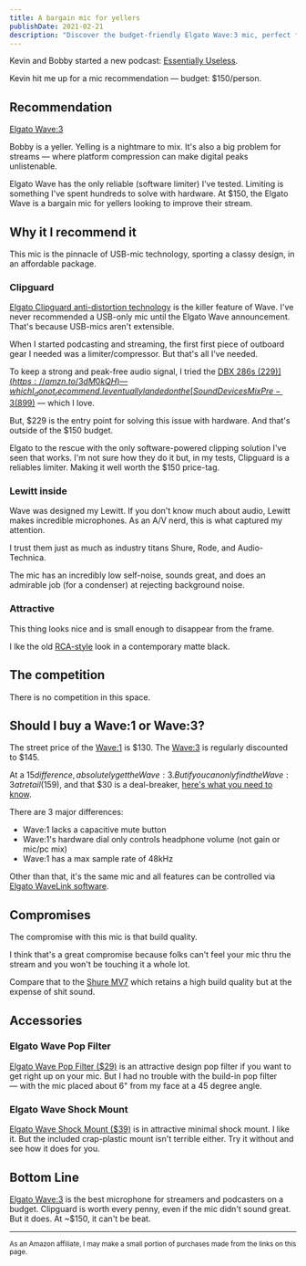 ```yaml
---
title: A bargain mic for yellers
publishDate: 2021-02-21
description: "Discover the budget-friendly Elgato Wave:3 mic, perfect for streamers & podcasters. Tame loud audio peaks with Clipguard technology & enjoy clear audio."
---
```


Kevin and Bobby started a new podcast: [Essentially Useless](https://www.youtube.com/channel/UCYSOVLrjLDr7m5LIJs876mw).

Kevin hit me up for a mic recommendation — budget: $150/person.

## Recommendation

[Elgato Wave:3](https://amzn.to/3qHr3RU)

Bobby is a yeller. Yelling is a nightmare to mix. It's also a big problem for streams — where platform compression can make digital peaks unlistenable.

Elgato Wave has the only reliable (software limiter) I've tested. Limiting is something I've spent hundreds to solve with hardware. At $150, the Elgato Wave is a bargain mic for yellers looking to improve their stream.

## Why it I recommend it

This mic is the pinnacle of USB-mic technology, sporting a classy design, in an affordable package.

### Clipguard

[Elgato Clipguard anti-distortion technology](https://help.elgato.com/hc/en-us/articles/360044558992-Wave-Link-Clipguard) is the killer feature of Wave. I've never recommended a USB-only mic until the Elgato Wave announcement. That's because USB-mics aren't extensible.

When I started podcasting and streaming, the first first piece of outboard gear I needed was a limiter/compressor. But that's all I've needed.

To keep a strong and peak-free audio signal, I tried the [DBX 286s ($229)](https://amzn.to/3dM0kQH) — which I _do not_ recommend. I eventually landed on the [SoundDevices MixPre-3 ($899)](https://amzn.to/3pEGEQP) — which I love.

But, $229 is the entry point for solving this issue with hardware. And that's outside of the $150 budget.

Elgato to the rescue with the only software-powered clipping solution I've seen that works. I'm not sure how they do it but, in my tests, Clipguard is a reliables limiter. Making it well worth the $150 price-tag.

### Lewitt inside

Wave was designed my Lewitt. If you don't know much about audio, Lewitt makes incredible microphones. As an A/V nerd, this is what captured my attention.

I trust them just as much as industry titans Shure, Rode, and Audio-Technica.

The mic has an incredibly low self-noise, sounds great, and does an admirable job (for a condenser) at rejecting background noise.

### Attractive

This thing looks nice and is small enough to disappear from the frame.

I lke the old [RCA-style](https://www.google.com/search?q=rca+microphone&tbm=isch&chips=q:rca+microphone,g_1:antique:ZzHwV--NZ0g%3D&hl=en&sa=X&ved=2ahUKEwjy6_mp7fvuAhUYhp4KHZXAAcIQ4lYoAXoECAEQGw&biw=1386&bih=922) look in a contemporary matte black.

## The competition

There is no competition in this space.

## Should I buy a Wave:1 or Wave:3?

The street price of the [Wave:1](https://amzn.to/3k9DC5Q) is $130. The [Wave:3](https://amzn.to/3qHr3RU) is regularly discounted to $145.

At a $15 difference, absolutely get the Wave:3. But if you can only find the Wave:3 at retail ($159), and that $30 is a deal-breaker, [here's what you need to know](https://help.elgato.com/hc/en-us/articles/360044720472-Elgato-Wave-1-How-Does-It-Compare-To-Wave-3-).

There are 3 major differences:

- Wave:1 lacks a capacitive mute button
- Wave:1's hardware dial only controls headphone volume (not gain or mic/pc mix)
- Wave:1 has a max sample rate of 48kHz

Other than that, it's the same mic and all features can be controlled via [Elgato WaveLink software](https://help.elgato.com/hc/en-us/articles/360051604911-Wave-Link-Using-Elgato-Wave-microphone-and-Wave-Link-with-NVIDA-Broadcast).

## Compromises

The compromise with this mic is that build quality.

I think that's a great compromise because folks can't feel your mic thru the stream and you won't be touching it a whole lot.

Compare that to the [Shure MV7](https://chan.dev/notes/shure-mv7/) which retains a high build quality but at the expense of shit sound.

## Accessories

### Elgato Wave Pop Filter

[Elgato Wave Pop Filter ($29)](https://amzn.to/2ZzOYa3) is an attractive design pop filter if you want to get right up on your mic. But I had no trouble with the build-in pop filter — with the mic placed about 6" from my face at a 45 degree angle.

### Elgato Wave Shock Mount

[Elgato Wave Shock Mount ($39)](https://amzn.to/2OYLGuW) is in attractive minimal shock mount. I like it. But the included crap-plastic mount isn't terrible either. Try it without and see how it does for you.

## Bottom Line

[Elgato Wave:3](https://amzn.to/3qHr3RU) is the best microphone for streamers and podcasters on a budget. Clipguard is worth every penny, even if the mic didn't sound great. But it does. At ~$150, it can't be beat.

---

<small>As an Amazon affiliate, I may make a small portion of purchases made from the links on this page.</small>
